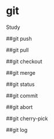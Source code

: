 # git
Study


##git push

##git pull

##git checkout

##git merge

##git status

##git commit

##git abort

##git cherry-pick

##git log
